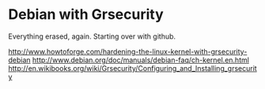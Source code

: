 Debian with Grsecurity
==============

Everything erased, again.  Starting over with github.

<a href='http://www.howtoforge.com/hardening-the-linux-kernel-with-grsecurity-debian'>http://www.howtoforge.com/hardening-the-linux-kernel-with-grsecurity-debian</a>
http://www.debian.org/doc/manuals/debian-faq/ch-kernel.en.html
http://en.wikibooks.org/wiki/Grsecurity/Configuring_and_Installing_grsecurity
